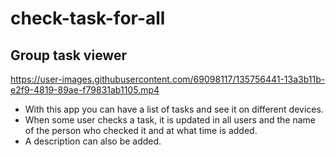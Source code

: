# check-task-for-all
## Group task viewer

https://user-images.githubusercontent.com/69098117/135756441-13a3b11b-e2f9-4819-89ae-f79831ab1105.mp4

- With this app you can have a list of tasks and see it on different devices.
- When some user checks a task, it is updated in all users and the name of the person who checked it and at what time is added.
- A description can also be added.
